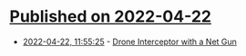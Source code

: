 # [Published on 2022-04-22](index.md)

* [2022-04-22, 11:55:25](https://news.ycombinator.com/item?id=31120498) - [Drone Interceptor with a Net Gun](https://lamat.me/works/interceptor.html)
